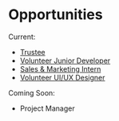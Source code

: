 # Opportunities

Current:

* [Trustee](https://do-it.org/opportunities/80b2477e-d49d-409d-a09d-ea65bfb1e895)
* [Volunteer Junior Developer](https://do-it.org/opportunities/20155d68-0590-4876-a139-a8099ca42261)
* [Sales & Marketing Intern](https://do-it.org/#/opportunities/e65c5a5a-50d1-4ee8-b84f-f9f4b8de86a4)
* [Volunteer UI/UX Designer](https://do-it.org/#/opportunities/2211b2c6-a061-467e-89ff-d770127318a0)

Coming Soon:
* Project Manager

